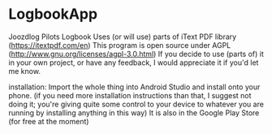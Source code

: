 # LogbookApp
Joozdlog Pilots Logbook
Uses (or will use) parts of iText PDF library (https://itextpdf.com/en)
This program is open source under AGPL (http://www.gnu.org/licenses/agpl-3.0.html)
If you decide to use (parts of) it in your own project, or have any feedback, I would appreciate it if you'd let me know.

installation:
Import the whole thing into Android Studio and install onto your phone.
(if you need more installation instructions than that, I suggest not doing it; you're giving quite some control to your device to whatever you are running by installing anything in this way)
It is also in the Google Play Store (for free at the moment)
